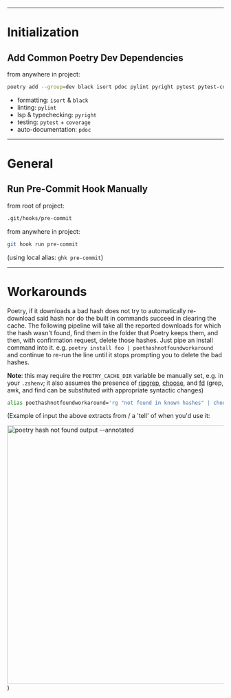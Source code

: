 ----------------------------------------------

# Initialization

## Add Common Poetry Dev Dependencies
from anywhere in project:  
```zsh
poetry add --group=dev black isort pdoc pylint pyright pytest pytest-cov
```

- formatting: `isort` & `black`
- linting: `pylint`
- lsp & typechecking: `pyright`
- testing: `pytest` + `coverage`
- auto-documentation: `pdoc`


---------------------------------------------

# General

## Run Pre-Commit Hook Manually
from root of project:  
```zsh
.git/hooks/pre-commit
```
from anywhere in project:
```zsh
git hook run pre-commit
```
(using local alias: `ghk pre-commit`)

____________________________________________


# Workarounds
Poetry, if it downloads a bad hash does not try to automatically re-download said hash nor do the built in commands succeed in clearing the cache.
The following pipeline will take all the reported downloads for which the hash wasn't found, find them in the folder that Poetry keeps them, and then, with confirmation request, delete those hashes.
Just pipe an install command into it.  e.g. `poetry install foo | poethashnotfoundworkaround` and continue to re-run the line until it stops prompting you to delete the bad hashes.

**Note**: this may require the `POETRY_CACHE_DIR` variable be manually set, e.g. in your `.zshenv`; it also assumes the presence of [ripgrep](https://github.com/BurntSushi/ripgrep), [choose](https://github.com/theryangeary/choose/tree/d434bd289d043997058d9a08d5e02642060fcde9/), and [fd](https://github.com/sharkdp/fd) (grep, awk, and find can be substituted with appropriate syntactic changes)

```zsh
alias poethashnotfoundworkaround='rg "not found in known hashes" | choose -f "archive" 1 | choose 0 | xargs -I_ fd _ $POETRY_CACHE_DIR | xargs -o rm -i'
```

(Example of input the above extracts from / a 'tell' of when you'd use it:

<img width="600" alt="poetry hash not found output --annotated" src="https://user-images.githubusercontent.com/33399972/205516755-21dceb07-6d8d-4ec6-90f7-7041c5227581.png">)
